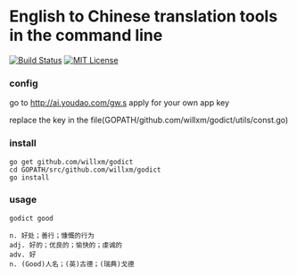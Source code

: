 English to Chinese translation tools in the command line
===
[![Build Status](https://travis-ci.org/willxm/godict.svg?branch=master)](https://travis-ci.org/willxm/godict)
[![MIT License](http://img.shields.io/badge/license-MIT-blue.svg?style=flat-square)][license]

[license]: https://github.com/willxm/godict/blob/master/LICENSE

### config
go to http://ai.youdao.com/gw.s
apply for your own app key

replace the key in the file(GOPATH/github.com/willxm/godict/utils/const.go)

### install
```
go get github.com/willxm/godict
cd GOPATH/src/github.com/willxm/godict
go install
```
### usage

```
godict good

n. 好处；善行；慷慨的行为
adj. 好的；优良的；愉快的；虔诚的
adv. 好
n. (Good)人名；(英)古德；(瑞典)戈德
```